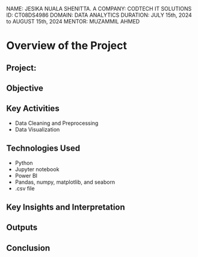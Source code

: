 NAME: JESIKA NUALA SHENITTA. A
COMPANY: CODTECH IT SOLUTIONS
ID: CT08DS4986
DOMAIN: DATA ANALYTICS
DURATION: JULY 15th, 2024 to AUGUST 15th, 2024
MENTOR: MUZAMMIL AHMED

# Overview of the Project
## Project: 
## Objective
## Key Activities
- Data Cleaning and Preprocessing
- Data Visualization
## Technologies Used
- Python
- Jupyter notebook
- Power BI
- Pandas, numpy, matplotlib, and seaborn
- .csv file
## Key Insights and Interpretation
## Outputs
## Conclusion
